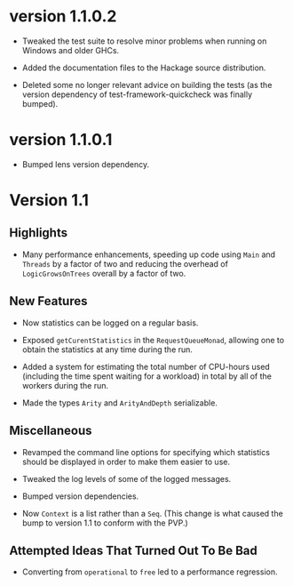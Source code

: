version 1.1.0.2
===============

* Tweaked the test suite to resolve minor problems when running on Windows and
  older GHCs.

* Added the documentation files to the Hackage source distribution.

* Deleted some no longer relevant advice on building the tests (as the version
  dependency of test-framework-quickcheck was finally bumped).


version 1.1.0.1
===============

* Bumped lens version dependency.


Version 1.1
===========

Highlights
----------

* Many performance enhancements, speeding up code using `Main` and `Threads` by
  a factor of two and reducing the overhead of `LogicGrowsOnTrees` overall by a
  factor of two.


New Features
------------

* Now statistics can be logged on a regular basis.

* Exposed `getCurentStatistics` in the `RequestQueueMonad`, allowing one to
  obtain the statistics at any time during the run.

* Added a system for estimating the total number of CPU-hours used (including
  the time spent waiting for a workload) in total by all of the workers during
  the run.

* Made the types `Arity` and `ArityAndDepth` serializable.


Miscellaneous
-------------

* Revamped the command line options for specifying which statistics should be
  displayed in order to make them easier to use.

* Tweaked the log levels of some of the logged messages.

* Bumped version dependencies.

* Now `Context` is a list rather than a `Seq`.  (This change is what caused the
  bump to version 1.1 to conform with the PVP.)


Attempted Ideas That Turned Out To Be Bad
-----------------------------------------

* Converting from `operational` to `free` led to a performance regression.

